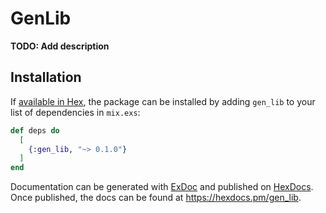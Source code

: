 # GenLib

**TODO: Add description**

## Installation

If [available in Hex](https://hex.pm/docs/publish), the package can be installed
by adding `gen_lib` to your list of dependencies in `mix.exs`:

```elixir
def deps do
  [
    {:gen_lib, "~> 0.1.0"}
  ]
end
```

Documentation can be generated with [ExDoc](https://github.com/elixir-lang/ex_doc)
and published on [HexDocs](https://hexdocs.pm). Once published, the docs can
be found at <https://hexdocs.pm/gen_lib>.

